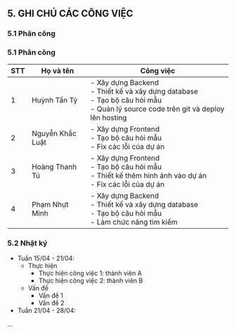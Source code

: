## 5. GHI CHÚ CÁC CÔNG VIỆC

### 5.1 Phân công

### 5.1 Phân công

| STT | Họ và tên       | Công việc                                                  |
|-----|-----------------|------------------------------------------------------------|
| 1   | Huỳnh Tấn Tỷ    | - Xây dựng Backend<br>- Thiết kế và xây dựng database<br>- Tạo bộ câu hỏi mẫu<br>- Quản lý source code trên git và deploy lên hosting |
| 2   | Nguyễn Khắc Luật| - Xây dựng Frontend<br>- Tạo bộ câu hỏi mẫu<br>- Fix các lỗi của dự án |
| 3   | Hoàng Thanh Tú  | - Xây dựng Frontend<br>- Tạo bộ câu hỏi mẫu<br>- Thiết kế thêm hình ảnh vào dự án<br>- Fix các lỗi của dự án |
| 4   | Phạm Nhựt Minh  | - Xây dựng Backend<br>- Thiết kế và xây dựng database<br>- Tạo bộ câu hỏi mẫu<br>- Làm chức năng tìm kiếm |


### 5.2 Nhật ký

- Tuần 15/04 - 21/04: 
    - Thực hiện
        - Thực hiện công việc 1: thành viên A
        - Thực hiện công việc 2: thành viên B
    - Vấn đề
        - Vấn đề 1
        - Vấn đề 2
- Tuần 21/04 - 28/04: 

...
